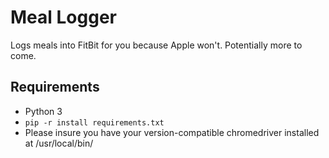 # Meal Logger

Logs meals into FitBit for you because Apple won't. Potentially more to come.

## Requirements
- Python 3
- `pip -r install requirements.txt`
- Please insure you have your version-compatible chromedriver installed at /usr/local/bin/

